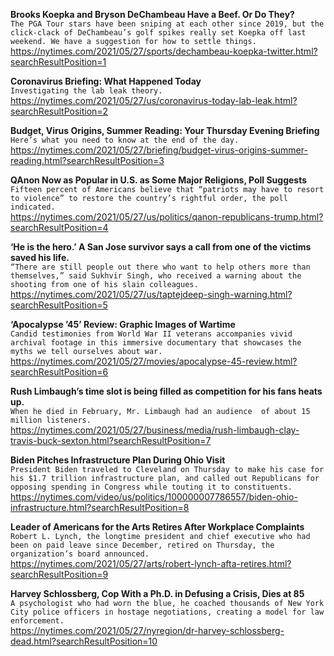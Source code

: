 **Brooks Koepka and Bryson DeChambeau Have a Beef. Or Do They?**\
`The PGA Tour stars have been sniping at each other since 2019, but the click-clack of DeChambeau’s golf spikes really set Koepka off last weekend. We have a suggestion for how to settle things.`\
https://nytimes.com/2021/05/27/sports/dechambeau-koepka-twitter.html?searchResultPosition=1

**Coronavirus Briefing: What Happened Today**\
`Investigating the lab leak theory.`\
https://nytimes.com/2021/05/27/us/coronavirus-today-lab-leak.html?searchResultPosition=2

**Budget, Virus Origins, Summer Reading: Your Thursday Evening Briefing**\
`Here’s what you need to know at the end of the day.`\
https://nytimes.com/2021/05/27/briefing/budget-virus-origins-summer-reading.html?searchResultPosition=3

**QAnon Now as Popular in U.S. as Some Major Religions, Poll Suggests**\
`Fifteen percent of Americans believe that “patriots may have to resort to violence” to restore the country’s rightful order, the poll indicated.`\
https://nytimes.com/2021/05/27/us/politics/qanon-republicans-trump.html?searchResultPosition=4

**‘He is the hero.’ A San Jose survivor says a call from one of the victims saved his life.**\
`“There are still people out there who want to help others more than themselves,” said Sukhvir Singh, who received a warning about the shooting from one of his slain colleagues.`\
https://nytimes.com/2021/05/27/us/taptejdeep-singh-warning.html?searchResultPosition=5

**‘Apocalypse ’45’ Review: Graphic Images of Wartime**\
`Candid testimonies from World War II veterans accompanies vivid archival footage in this immersive documentary that showcases the myths we tell ourselves about war.`\
https://nytimes.com/2021/05/27/movies/apocalypse-45-review.html?searchResultPosition=6

**Rush Limbaugh’s time slot is being filled as competition for his fans heats up.**\
`When he died in February, Mr. Limbaugh had an audience  of about 15 million listeners.`\
https://nytimes.com/2021/05/27/business/media/rush-limbaugh-clay-travis-buck-sexton.html?searchResultPosition=7

**Biden Pitches Infrastructure Plan During Ohio Visit**\
`President Biden traveled to Cleveland on Thursday to make his case for his $1.7 trillion infrastructure plan, and called out Republicans for opposing spending in Congress while touting it to constituents.`\
https://nytimes.com/video/us/politics/100000007786557/biden-ohio-infrastructure.html?searchResultPosition=8

**Leader of Americans for the Arts Retires After Workplace Complaints**\
`Robert L. Lynch, the longtime president and chief executive who had been on paid leave since December, retired on Thursday, the organization’s board announced.`\
https://nytimes.com/2021/05/27/arts/robert-lynch-afta-retires.html?searchResultPosition=9

**Harvey Schlossberg, Cop With a Ph.D. in Defusing a Crisis, Dies at 85**\
`A psychologist who had worn the blue, he coached thousands of New York City police officers in hostage negotiations, creating a model for law enforcement.`\
https://nytimes.com/2021/05/27/nyregion/dr-harvey-schlossberg-dead.html?searchResultPosition=10

